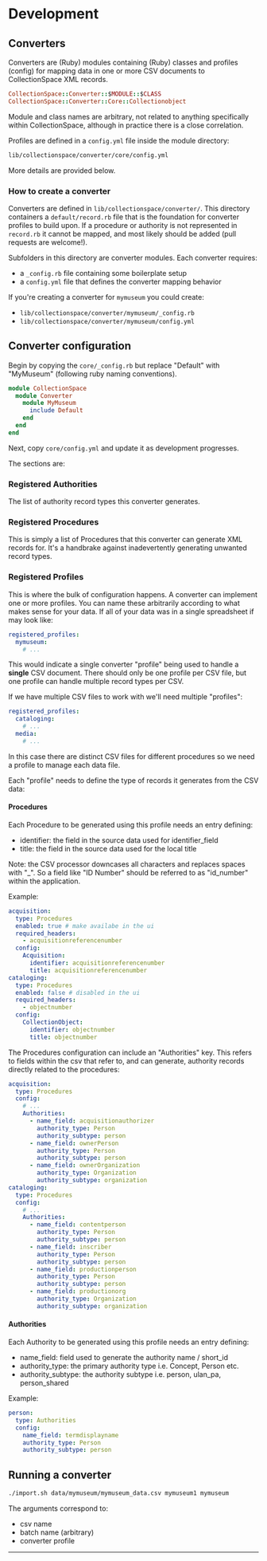 # Development

## Converters

Converters are (Ruby) modules containing (Ruby) classes and
profiles (config) for mapping data in one or more CSV documents to
CollectionSpace XML records.

```ruby
CollectionSpace::Converter::$MODULE::$CLASS
CollectionSpace::Converter::Core::Collectionobject
```

Module and class names are arbitrary, not related to anything
specifically within CollectionSpace, although in practice there
is a close correlation.

Profiles are defined in a `config.yml` file inside the module
directory:

```bash
lib/collectionspace/converter/core/config.yml
```

More details are provided below.

### How to create a converter

Converters are defined in `lib/collectionspace/converter/`.
This directory containers a `default/record.rb` file that is the
foundation for converter profiles to build upon. If a procedure
or authority is not represented in `record.rb` it cannot be mapped,
and most likely should be added (pull requests are welcome!).

Subfolders in this directory are converter modules. Each
converter requires:

- a `_config.rb` file containing some boilerplate setup
- a `config.yml` file that defines the converter mapping behavior

If you're creating a converter for `mymuseum` you could create:

- `lib/collectionspace/converter/mymuseum/_config.rb`
- `lib/collectionspace/converter/mymuseum/config.yml`

## Converter configuration

Begin by copying the `core/_config.rb` but replace "Default"
with "MyMuseum" (following ruby naming conventions).

```ruby
module CollectionSpace
  module Converter
    module MyMuseum
      include Default
    end
  end
end
```

Next, copy `core/config.yml` and update it as development progresses.

The sections are:

### Registered Authorities

The list of authority record types this converter generates.

### Registered Procedures

This is simply a list of Procedures that this converter can generate
XML records for. It's a handbrake against inadevertently generating
unwanted record types.

### Registered Profiles

This is where the bulk of configuration happens. A converter can
implement one or more profiles. You can name these arbitrarily
according to what makes sense for your data. If all of your data
was in a single spreadsheet if may look like:

```yml
registered_profiles:
  mymuseum:
    # ...
```

This would indicate a single converter "profile" being used to handle
a **single** CSV document. There should only be one profile per CSV file,
but one profile can handle multiple record types per CSV.

If we have multiple CSV files to work with we'll need multiple
"profiles":

```yml
registered_profiles:
  cataloging:
    # ...
  media:
    # ...
```

In this case there are distinct CSV files for different procedures
so we need a profile to manage each data file.

Each "profile" needs to define the type of records it generates from
the CSV data:

#### Procedures

Each Procedure to be generated using this profile needs an entry
defining:

- identifier: the field in the source data used for identifier_field
- title: the field in the source data used for the local title

Note: the CSV processor downcases all characters and replaces spaces
with "_". So a field like "ID Number" should be referred to
as "id_number" within the application.

Example:

```yml
acquisition:
  type: Procedures
  enabled: true # make availabe in the ui
  required_headers:
    - acquisitionreferencenumber
  config:
    Acquisition:
      identifier: acquisitionreferencenumber
      title: acquisitionreferencenumber
cataloging:
  type: Procedures
  enabled: false # disabled in the ui
  required_headers:
    - objectnumber
  config:
    CollectionObject:
      identifier: objectnumber
      title: objectnumber
```

The Procedures configuration can include an "Authorities" key. This refers
to fields within the csv that refer to, and can generate, authority records
directly related to the procedures:

```yml
acquisition:
  type: Procedures
  config:
    # ...
    Authorities:
      - name_field: acquisitionauthorizer
        authority_type: Person
        authority_subtype: person
      - name_field: ownerPerson
        authority_type: Person
        authority_subtype: person
      - name_field: ownerOrganization
        authority_type: Organization
        authority_subtype: organization
cataloging:
  type: Procedures
  config:
    # ...
    Authorities:
      - name_field: contentperson
        authority_type: Person
        authority_subtype: person
      - name_field: inscriber
        authority_type: Person
        authority_subtype: person
      - name_field: productionperson
        authority_type: Person
        authority_subtype: person
      - name_field: productionorg
        authority_type: Organization
        authority_subtype: organization
```

#### Authorities

Each Authority to be generated using this profile needs an entry
defining:

- name_field: field used to generate the authority name / short_id
- authority_type: the primary authority type i.e. Concept, Person etc.
- authority_subtype: the authority subtype i.e. person, ulan_pa, person_shared

Example:

```yml
person:
  type: Authorities
  config:
    name_field: termdisplayname
    authority_type: Person
    authority_subtype: person
```

## Running a converter

```bash
./import.sh data/mymuseum/mymuseum_data.csv mymuseum1 mymuseum
```

The arguments correspond to:

- csv name
- batch name (arbitrary)
- converter profile

---
